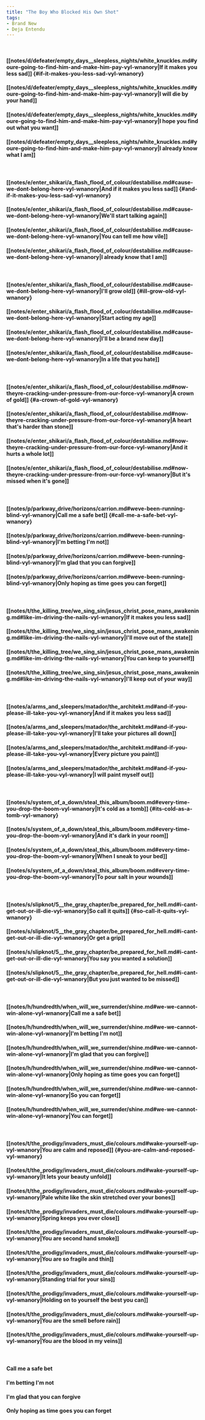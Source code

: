 ```yaml
---
title: "The Boy Who Blocked His Own Shot"
tags:
- Brand New
- Deja Entendu
---
```

&nbsp;
#### [[notes/d/defeater/empty_days__sleepless_nights/white_knuckles.md#youre-going-to-find-him-and-make-him-pay-vyl-wnanory|If it makes you less sad]] {#if-it-makes-you-less-sad-vyl-wnanory}
#### [[notes/d/defeater/empty_days__sleepless_nights/white_knuckles.md#youre-going-to-find-him-and-make-him-pay-vyl-wnanory|I will die by your hand]]
#### [[notes/d/defeater/empty_days__sleepless_nights/white_knuckles.md#youre-going-to-find-him-and-make-him-pay-vyl-wnanory|I hope you find out what you want]]
#### [[notes/d/defeater/empty_days__sleepless_nights/white_knuckles.md#youre-going-to-find-him-and-make-him-pay-vyl-wnanory|I already know what I am]]
&nbsp;
#### [[notes/e/enter_shikari/a_flash_flood_of_colour/destabilise.md#cause-we-dont-belong-here-vyl-wnanory|And if it makes you less sad]] {#and-if-it-makes-you-less-sad-vyl-wnanory}
#### [[notes/e/enter_shikari/a_flash_flood_of_colour/destabilise.md#cause-we-dont-belong-here-vyl-wnanory|We'll start talking again]]
#### [[notes/e/enter_shikari/a_flash_flood_of_colour/destabilise.md#cause-we-dont-belong-here-vyl-wnanory|You can tell me how vile]]
#### [[notes/e/enter_shikari/a_flash_flood_of_colour/destabilise.md#cause-we-dont-belong-here-vyl-wnanory|I already know that I am]]
&nbsp;
#### [[notes/e/enter_shikari/a_flash_flood_of_colour/destabilise.md#cause-we-dont-belong-here-vyl-wnanory|I'll grow old]] {#ill-grow-old-vyl-wnanory}
#### [[notes/e/enter_shikari/a_flash_flood_of_colour/destabilise.md#cause-we-dont-belong-here-vyl-wnanory|Start acting my age]]
#### [[notes/e/enter_shikari/a_flash_flood_of_colour/destabilise.md#cause-we-dont-belong-here-vyl-wnanory|I'll be a brand new day]]
#### [[notes/e/enter_shikari/a_flash_flood_of_colour/destabilise.md#cause-we-dont-belong-here-vyl-wnanory|In a life that you hate]]
&nbsp;
#### [[notes/e/enter_shikari/a_flash_flood_of_colour/destabilise.md#now-theyre-cracking-under-pressure-from-our-force-vyl-wnanory|A crown of gold]] {#a-crown-of-gold-vyl-wnanory}
#### [[notes/e/enter_shikari/a_flash_flood_of_colour/destabilise.md#now-theyre-cracking-under-pressure-from-our-force-vyl-wnanory|A heart that's harder than stone]]
#### [[notes/e/enter_shikari/a_flash_flood_of_colour/destabilise.md#now-theyre-cracking-under-pressure-from-our-force-vyl-wnanory|And it hurts a whole lot]]
#### [[notes/e/enter_shikari/a_flash_flood_of_colour/destabilise.md#now-theyre-cracking-under-pressure-from-our-force-vyl-wnanory|But it's missed when it's gone]]
&nbsp;
#### [[notes/p/parkway_drive/horizons/carrion.md#weve-been-running-blind-vyl-wnanory|Call me a safe bet]] {#call-me-a-safe-bet-vyl-wnanory}
#### [[notes/p/parkway_drive/horizons/carrion.md#weve-been-running-blind-vyl-wnanory|I'm betting I'm not]]
#### [[notes/p/parkway_drive/horizons/carrion.md#weve-been-running-blind-vyl-wnanory|I'm glad that you can forgive]]
#### [[notes/p/parkway_drive/horizons/carrion.md#weve-been-running-blind-vyl-wnanory|Only hoping as time goes you can forget]]
&nbsp;
#### [[notes/t/the_killing_tree/we_sing_sin/jesus_christ_pose_mans_awakening.md#like-im-driving-the-nails-vyl-wnanory|If it makes you less sad]]
#### [[notes/t/the_killing_tree/we_sing_sin/jesus_christ_pose_mans_awakening.md#like-im-driving-the-nails-vyl-wnanory|I'll move out of the state]]
#### [[notes/t/the_killing_tree/we_sing_sin/jesus_christ_pose_mans_awakening.md#like-im-driving-the-nails-vyl-wnanory|You can keep to yourself]]
#### [[notes/t/the_killing_tree/we_sing_sin/jesus_christ_pose_mans_awakening.md#like-im-driving-the-nails-vyl-wnanory|I'll keep out of your way]]
&nbsp;
#### [[notes/a/arms_and_sleepers/matador/the_architekt.md#and-if-you-please-ill-take-you-vyl-wnanory|And if it makes you less sad]]
#### [[notes/a/arms_and_sleepers/matador/the_architekt.md#and-if-you-please-ill-take-you-vyl-wnanory|I'll take your pictures all down]]
#### [[notes/a/arms_and_sleepers/matador/the_architekt.md#and-if-you-please-ill-take-you-vyl-wnanory|Every picture you paint]]
#### [[notes/a/arms_and_sleepers/matador/the_architekt.md#and-if-you-please-ill-take-you-vyl-wnanory|I will paint myself out]]
&nbsp;
#### [[notes/s/system_of_a_down/steal_this_album/boom.md#every-time-you-drop-the-boom-vyl-wnanory|It's cold as a tomb]] {#its-cold-as-a-tomb-vyl-wnanory}
#### [[notes/s/system_of_a_down/steal_this_album/boom.md#every-time-you-drop-the-boom-vyl-wnanory|And it's dark in your room]]
#### [[notes/s/system_of_a_down/steal_this_album/boom.md#every-time-you-drop-the-boom-vyl-wnanory|When I sneak to your bed]]
#### [[notes/s/system_of_a_down/steal_this_album/boom.md#every-time-you-drop-the-boom-vyl-wnanory|To pour salt in your wounds]]
&nbsp;
#### [[notes/s/slipknot/5__the_gray_chapter/be_prepared_for_hell.md#i-cant-get-out-or-ill-die-vyl-wnanory|So call it quits]] {#so-call-it-quits-vyl-wnanory}
#### [[notes/s/slipknot/5__the_gray_chapter/be_prepared_for_hell.md#i-cant-get-out-or-ill-die-vyl-wnanory|Or get a grip]]
#### [[notes/s/slipknot/5__the_gray_chapter/be_prepared_for_hell.md#i-cant-get-out-or-ill-die-vyl-wnanory|You say you wanted a solution]]
#### [[notes/s/slipknot/5__the_gray_chapter/be_prepared_for_hell.md#i-cant-get-out-or-ill-die-vyl-wnanory|But you just wanted to be missed]]
&nbsp;
#### [[notes/h/hundredth/when_will_we_surrender/shine.md#we-we-cannot-win-alone-vyl-wnanory|Call me a safe bet]]
#### [[notes/h/hundredth/when_will_we_surrender/shine.md#we-we-cannot-win-alone-vyl-wnanory|I'm betting I'm not]]
#### [[notes/h/hundredth/when_will_we_surrender/shine.md#we-we-cannot-win-alone-vyl-wnanory|I'm glad that you can forgive]]
#### [[notes/h/hundredth/when_will_we_surrender/shine.md#we-we-cannot-win-alone-vyl-wnanory|Only hoping as time goes you can forget]]
#### [[notes/h/hundredth/when_will_we_surrender/shine.md#we-we-cannot-win-alone-vyl-wnanory|So you can forget]]
#### [[notes/h/hundredth/when_will_we_surrender/shine.md#we-we-cannot-win-alone-vyl-wnanory|You can forget]]
&nbsp;
#### [[notes/t/the_prodigy/invaders_must_die/colours.md#wake-yourself-up-vyl-wnanory|You are calm and reposed]] {#you-are-calm-and-reposed-vyl-wnanory}
#### [[notes/t/the_prodigy/invaders_must_die/colours.md#wake-yourself-up-vyl-wnanory|It lets your beauty unfold]]
#### [[notes/t/the_prodigy/invaders_must_die/colours.md#wake-yourself-up-vyl-wnanory|Pale white like the skin stretched over your bones]]
#### [[notes/t/the_prodigy/invaders_must_die/colours.md#wake-yourself-up-vyl-wnanory|Spring keeps you ever close]]
#### [[notes/t/the_prodigy/invaders_must_die/colours.md#wake-yourself-up-vyl-wnanory|You are second hand smoke]]
#### [[notes/t/the_prodigy/invaders_must_die/colours.md#wake-yourself-up-vyl-wnanory|You are so fragile and thin]]
#### [[notes/t/the_prodigy/invaders_must_die/colours.md#wake-yourself-up-vyl-wnanory|Standing trial for your sins]]
#### [[notes/t/the_prodigy/invaders_must_die/colours.md#wake-yourself-up-vyl-wnanory|Holding on to yourself the best you can]]
#### [[notes/t/the_prodigy/invaders_must_die/colours.md#wake-yourself-up-vyl-wnanory|You are the smell before rain]]
#### [[notes/t/the_prodigy/invaders_must_die/colours.md#wake-yourself-up-vyl-wnanory|You are the blood in my veins]]
&nbsp;
#### Call me a safe bet
#### I'm betting I'm not
#### I'm glad that you can forgive
#### Only hoping as time goes you can forget
